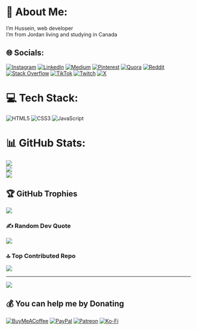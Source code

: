 # 💫 About Me:
I’m Hussein, web developer<br>I’m from Jordan living and studying in Canada 


## 🌐 Socials:
[![Instagram](https://img.shields.io/badge/Instagram-%23E4405F.svg?logo=Instagram&logoColor=white)](https://instagram.com/Hanson.880) [![LinkedIn](https://img.shields.io/badge/LinkedIn-%230077B5.svg?logo=linkedin&logoColor=white)]([https://linkedin.com/in/Hanson](https://www.linkedin.com/in/hussein-bani-khaled-55839b28b/)) [![Medium](https://img.shields.io/badge/Medium-12100E?logo=medium&logoColor=white)](https://medium.com/@Hann) [![Pinterest](https://img.shields.io/badge/Pinterest-%23E60023.svg?logo=Pinterest&logoColor=white)](https://pinterest.com/H) [![Quora](https://img.shields.io/badge/Quora-%23B92B27.svg?logo=Quora&logoColor=white)](https://quora.com/profile/H) [![Reddit](https://img.shields.io/badge/Reddit-%23FF4500.svg?logo=Reddit&logoColor=white)](https://reddit.com/user/H) [![Stack Overflow](https://img.shields.io/badge/-Stackoverflow-FE7A16?logo=stack-overflow&logoColor=white)](https://stackoverflow.com/users/H) [![TikTok](https://img.shields.io/badge/TikTok-%23000000.svg?logo=TikTok&logoColor=white)](https://tiktok.com/@H) [![Twitch](https://img.shields.io/badge/Twitch-%239146FF.svg?logo=Twitch&logoColor=white)](https://twitch.tv/B) [![X](https://img.shields.io/badge/X-black.svg?logo=X&logoColor=white)](https://x.com/B) 

# 💻 Tech Stack:
![HTML5](https://img.shields.io/badge/html5-%23E34F26.svg?style=for-the-badge&logo=html5&logoColor=white) ![CSS3](https://img.shields.io/badge/css3-%231572B6.svg?style=for-the-badge&logo=css3&logoColor=white) ![JavaScript](https://img.shields.io/badge/javascript-%23323330.svg?style=for-the-badge&logo=javascript&logoColor=%23F7DF1E)
# 📊 GitHub Stats:
![](https://github-readme-stats.vercel.app/api?username=HansonBK&theme=dark&hide_border=false&include_all_commits=true&count_private=false)<br/>
![](https://github-readme-streak-stats.herokuapp.com/?user=HansonBK&theme=dark&hide_border=false)<br/>
![](https://github-readme-stats.vercel.app/api/top-langs/?username=HansonBK&theme=dark&hide_border=false&include_all_commits=true&count_private=false&layout=compact)

## 🏆 GitHub Trophies
![](https://github-profile-trophy.vercel.app/?username=HansonBK&theme=radical&no-frame=false&no-bg=false&margin-w=4)

### ✍️ Random Dev Quote
![](https://quotes-github-readme.vercel.app/api?type=horizontal&theme=radical)

### 🔝 Top Contributed Repo
![](https://github-contributor-stats.vercel.app/api?username=HansonBK&limit=5&theme=dark&combine_all_yearly_contributions=true)

---
[![](https://visitcount.itsvg.in/api?id=HansonBK&icon=0&color=0)](https://visitcount.itsvg.in)

  ## 💰 You can help me by Donating
  [![BuyMeACoffee](https://img.shields.io/badge/Buy%20Me%20a%20Coffee-ffdd00?style=for-the-badge&logo=buy-me-a-coffee&logoColor=black)](https://buymeacoffee.com/S) [![PayPal](https://img.shields.io/badge/PayPal-00457C?style=for-the-badge&logo=paypal&logoColor=white)](https://paypal.me/S) [![Patreon](https://img.shields.io/badge/Patreon-F96854?style=for-the-badge&logo=patreon&logoColor=white)](https://patreon.com/S) [![Ko-Fi](https://img.shields.io/badge/Ko--fi-F16061?style=for-the-badge&logo=ko-fi&logoColor=white)](https://ko-fi.com/S) 

  
<!-- Proudly created with GPRM ( https://gprm.itsvg.in ) -->
